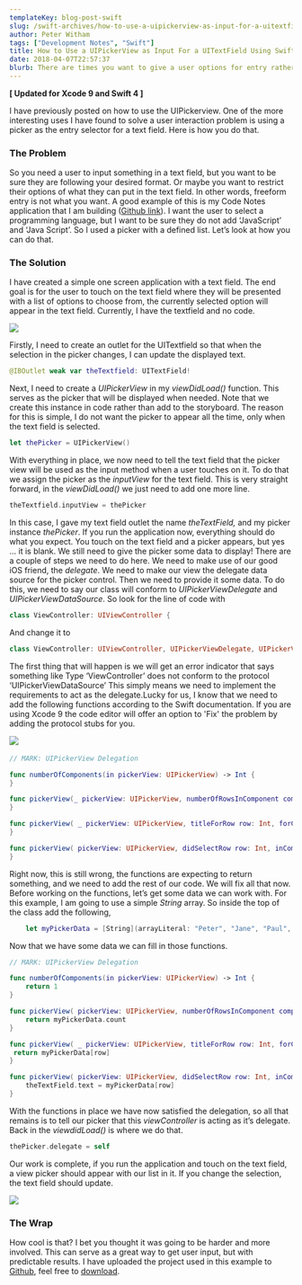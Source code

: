 ```yaml
---
templateKey: blog-post-swift
slug: /swift-archives/how-to-use-a-uipickerview-as-input-for-a-uitextfield/
author: Peter Witham
tags: ["Development Notes", "Swift"]
title: How to Use a UIPickerView as Input For a UITextField Using Swift
date: 2018-04-07T22:57:37
blurb: There are times you want to give a user options for entry rather than rely on freeform typing. A picker is a great way to get predictable and manageable results.
---
```


**[ Updated for Xcode 9 and Swift 4 ]**

I have previously posted on how to use the UIPickerview. One of the more interesting uses I have found to solve a user interaction problem is using a picker as the entry selector for a text field. Here is how you do that.

### The Problem

So you need a user to input something in a text field, but you want to be sure they are following your desired format. Or maybe you want to restrict their options of what they can put in the text field. In other words, freeform entry is not what you want. A good example of this is my Code Notes application that I am building ([Github link](https://github.com/GrfxGuru/CodeNotesForiOS)). I want the user to select a programming language, but I want to be sure they do not add ‘JavaScript’ and ‘Java Script’. So I used a picker with a defined list. Let’s look at how you can do that.

### The Solution

I have created a simple one screen application with a text field. The end goal is for the user to touch on the text field where they will be presented with a list of options to choose from, the currently selected option will appear in the text field. Currently, I have the textfield and no code.

![](/img/post_images/swift/Xcode-with-Empty-TextField-squashed.png)

Firstly, I need to create an outlet for the UITextfield so that when the selection in the picker changes, I can update the displayed text.

``` swift
@IBOutlet weak var theTextfield: UITextField!
```

Next, I need to create a _UIPickerView_ in my _viewDidLoad()_ function. This serves as the picker that will be displayed when needed. Note that we create this instance in code rather than add to the storyboard. The reason for this is simple, I do not want the picker to appear all the time, only when the text field is selected.

``` swift
let thePicker = UIPickerView()
```

With everything in place, we now need to tell the text field that the picker view will be used as the input method when a user touches on it. To do that we assign the picker as the _inputView_ for the text field. This is very straight forward, in the _viewDidLoad()_ we just need to add one more line.

``` swift
theTextfield.inputView = thePicker
```

In this case, I gave my text field outlet the name _theTextField,_ and my picker instance _thePicker_. If you run the application now, everything should do what you expect. You touch on the text field and a picker appears, but yes … it is blank. We still need to give the picker some data to display! There are a couple of steps we need to do here. We need to make use of our good iOS friend, the _delegate_. We need to make our view the delegate data source for the picker control. Then we need to provide it some data. To do this, we need to say our class will conform to _UIPickerViewDelegate_ and _UIPickerViewDataSource_. So look for the line of code with

``` swift
class ViewController: UIViewController {
```

And change it to

``` swift
class ViewController: UIViewController, UIPickerViewDelegate, UIPickerViewDataSource {
```

The first thing that will happen is we will get an error indicator that says something like Type ‘ViewController’ does not conform to the protocol ‘UIPickerViewDataSource’ This simply means we need to implement the requirements to act as the delegate.Lucky for us, I know that we need to add the following functions according to the Swift documentation. If you are using Xcode 9 the code editor will offer an option to 'Fix' the problem by adding the protocol stubs for you.

![](/img/post_images/swift/XC9FixProtocol-1024x96.png)  

``` swift
// MARK: UIPickerView Delegation

func numberOfComponents(in pickerView: UIPickerView) -> Int {
}

func pickerView(_ pickerView: UIPickerView, numberOfRowsInComponent component: Int) -> Int {
}

func pickerView( _ pickerView: UIPickerView, titleForRow row: Int, forComponent component: Int) -> String? {
}

func pickerView( pickerView: UIPickerView, didSelectRow row: Int, inComponent component: Int) {
}
```

Right now, this is still wrong, the functions are expecting to return something, and we need to add the rest of our code. We will fix all that now. Before working on the functions, let’s get some data we can work with. For this example, I am going to use a simple _String_ array. So inside the top of the class add the following,

``` swift
    let myPickerData = [String](arrayLiteral: "Peter", "Jane", "Paul", "Mary", "Kevin", "Lucy")'
```

Now that we have some data we can fill in those functions.

``` swift
// MARK: UIPickerView Delegation

func numberOfComponents(in pickerView: UIPickerView) -> Int {
    return 1
}

func pickerView( pickerView: UIPickerView, numberOfRowsInComponent component: Int) -> Int {
    return myPickerData.count
}

func pickerView( _ pickerView: UIPickerView, titleForRow row: Int, forComponent component: Int) -> String? {
 return myPickerData[row]
}

func pickerView( pickerView: UIPickerView, didSelectRow row: Int, inComponent component: Int) {
    theTextField.text = myPickerData[row]
}
```

With the functions in place we have now satisfied the delegation, so all that remains is to tell our picker that this _viewController_ is acting as it’s delegate. Back in the _viewdidLoad()_ is where we do that.

``` swift
thePicker.delegate = self
```

Our work is complete, if you run the application and touch on the text field, a view picker should appear with our list in it. If you change the selection, the text field should update.

![](/img/post_images/swift/Xcode11Simulator-592x1024.png)

### The Wrap

How cool is that? I bet you thought it was going to be harder and more involved. This can serve as a great way to get user input, but with predictable results. I have uploaded the project used in this example to [Github](https://github.com/GrfxGuru/SwiftUIPickerViewAsUITextFieldEntry), feel free to [download](https://github.com/GrfxGuru/SwiftUIPickerViewAsUITextFieldEntry).
